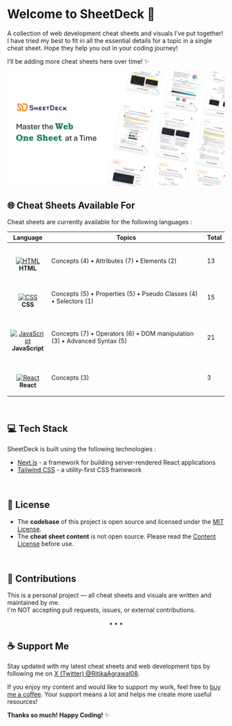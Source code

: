 # Welcome to SheetDeck :orange_heart:

A collection of web development cheat sheets and visuals I’ve put together! I have tried my best to fit in all the essential details for a topic in a single cheat sheet. Hope they help you out in your coding journey!

I’ll be adding more cheat sheets here over time! :sparkles:

<img src="public/assets/og-image.png">

<br/>

## 🌐 Cheat Sheets Available For

Cheat sheets are currently available for the following languages :

| Language                                                                                                                     | Topics                                                                    | Total |
| ---------------------------------------------------------------------------------------------------------------------------- | ------------------------------------------------------------------------- | ----- |
| <br/> <p align="center">[![HTML](https://skillicons.dev/icons?i=html)](https://skillicons.dev) <br/> **HTML** </p>           | Concepts (4) • Attributes (7) • Elements (2)                              | 13    |
| <br/> <p align="center">[![CSS](https://skillicons.dev/icons?i=css)](https://skillicons.dev) <br/> **CSS** </p>              | Concepts (5) • Properties (5) • Pseudo Classes (4) • Selectors (1)        | 15    |
| <br/> <p align="center">[![JavaScript](https://skillicons.dev/icons?i=js)](https://skillicons.dev) <br/> **JavaScript** </p> | Concepts (7) • Operators (6) • DOM manipulation (3) • Advanced Syntax (5) | 21    |
| <br/> <p align="center">[![React](https://skillicons.dev/icons?i=react)](https://skillicons.dev) <br/> **React** </p>        | Concepts (3)                                                              | 3     |

<br/>

## :computer: Tech Stack

SheetDeck is built using the following technologies :

- [Next.js](https://nextjs.org/) - a framework for building server-rendered React applications
- [Tailwind CSS](https://tailwindcss.com/) - a utility-first CSS framework

<br/>

## 📄 License

- The **codebase** of this project is open source and licensed under the [MIT License](./LICENSE).
- The **cheat sheet content** is not open source. Please read the [Content License](./CONTENT_LICENSE.txt) before use.

<br/>

## 🚫 Contributions

This is a personal project — all cheat sheets and visuals are written and maintained by me.  
I'm NOT accepting pull requests, issues, or external contributions.

<p align="center">• • •</p>

## ☕️ Support Me

Stay updated with my latest cheat sheets and web development tips by following me on [X (Twitter) @RitikaAgrawal08](https://x.com/RitikaAgrawal08).

If you enjoy my content and would like to support my work, feel free to [buy me a coffee](https://buymeacoffee.com/ritikaagrawal08). Your support means a lot and helps me create more useful resources!

**Thanks so much! Happy Coding!** :sparkles:
